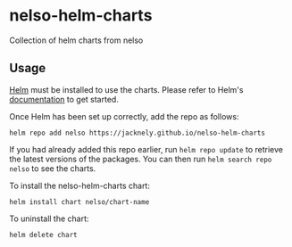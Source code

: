 # nelso-helm-charts
Collection of helm charts from nelso

## Usage

[Helm](https://helm.sh) must be installed to use the charts.  Please refer to
Helm's [documentation](https://helm.sh/docs) to get started.

Once Helm has been set up correctly, add the repo as follows:

  `helm repo add nelso https://jacknely.github.io/nelso-helm-charts`

If you had already added this repo earlier, run `helm repo update` to retrieve
the latest versions of the packages.  You can then run `helm search repo
nelso` to see the charts.

To install the nelso-helm-charts chart:

    helm install chart nelso/chart-name

To uninstall the chart:

    helm delete chart

